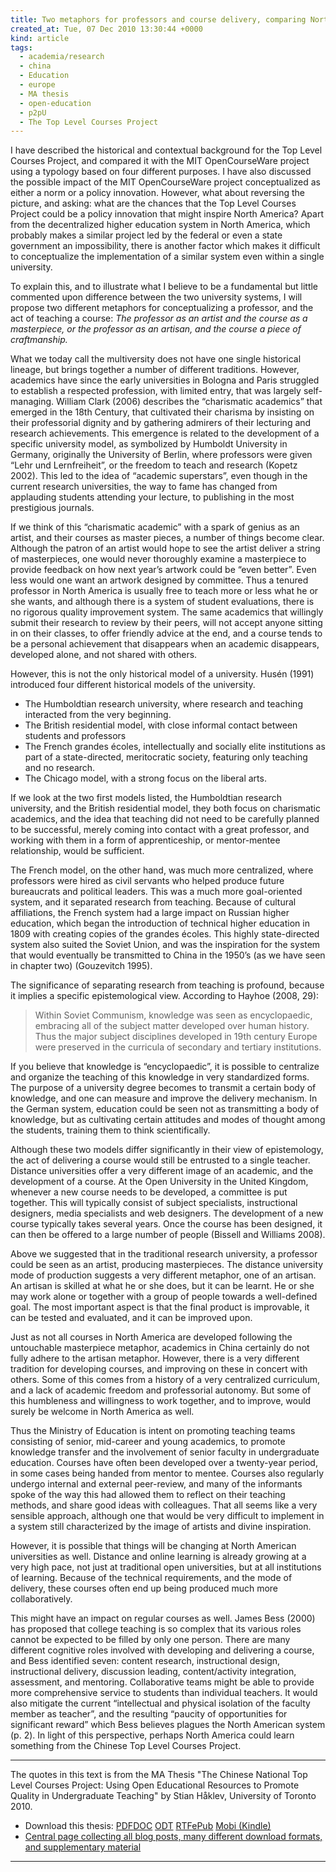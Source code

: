 ```yaml
---
title: Two metaphors for professors and course delivery, comparing North America and China
created_at: Tue, 07 Dec 2010 13:30:44 +0000
kind: article
tags:
  - academia/research
  - china
  - Education
  - europe
  - MA thesis
  - open-education
  - p2pU
  - The Top Level Courses Project
---
```


I have described the historical and contextual background for the Top
Level Courses Project, and compared it with the MIT OpenCourseWare
project using a typology based on four different purposes. I have also
discussed the possible impact of the MIT OpenCourseWare project
conceptualized as either a norm or a policy innovation. However, what
about reversing the picture, and asking: what are the chances that the
Top Level Courses Project could be a policy innovation that might
inspire North America? Apart from the decentralized higher education
system in North America, which probably makes a similar project led by
the federal or even a state government an impossibility, there is
another factor which makes it difficult to conceptualize the
implementation of a similar system even within a single university.

To explain this, and to illustrate what I believe to be a fundamental
but little commented upon difference between the two university systems,
I will propose two different metaphors for conceptualizing a professor,
and the act of teaching a course: *The professor as an artist and the
course as a masterpiece, or the professor as an artisan, and the course
a piece of craftmanship.*

What we today call the multiversity does not have one single historical
lineage, but brings together a number of different traditions. However,
academics have since the early universities in Bologna and Paris
struggled to establish a respected profession, with limited entry, that
was largely self-managing. William Clark (2006) describes the
“charismatic academics” that emerged in the 18th Century, that
cultivated their charisma by insisting on their professorial dignity and
by gathering admirers of their lecturing and research achievements. This
emergence is related to the development of a specific university model,
as symbolized by Humboldt University in Germany, originally the
University of Berlin, where professors were given “Lehr und
Lernfreiheit”, or the freedom to teach and research (Kopetz 2002). This
led to the idea of “academic superstars”, even though in the current
research universities, the way to fame has changed from applauding
students attending your lecture, to publishing in the most prestigious
journals.

If we think of this “charismatic academic” with a spark of genius as an
artist, and their courses as master pieces, a number of things become
clear. Although the patron of an artist would hope to see the artist
deliver a string of masterpieces, one would never thoroughly examine a
masterpiece to provide feedback on how next year’s artwork could be
“even better”. Even less would one want an artwork designed by
committee. Thus a tenured professor in North America is usually free to
teach more or less what he or she wants, and although there is a system
of student evaluations, there is no rigorous quality improvement system.
The same academics that willingly submit their research to review by
their peers, will not accept anyone sitting in on their classes, to
offer friendly advice at the end, and a course tends to be a personal
achievement that disappears when an academic disappears, developed
alone, and not shared with others.

However, this is not the only historical model of a university. Husén
(1991) introduced four different historical models of the university.

-   The Humboldtian research university, where research and teaching
  interacted from the very beginning.
-   The British residential model, with close informal contact between
  students and professors
-   The French grandes écoles, intellectually and socially elite
  institutions as part of a state-directed, meritocratic society,
  featuring only teaching and no research.
-   The Chicago model, with a strong focus on the liberal arts.

If we look at the two first models listed, the Humboldtian research
university, and the British residential model, they both focus on
charismatic academics, and the idea that teaching did not need to be
carefully planned to be successful, merely coming into contact with a
great professor, and working with them in a form of apprenticeship, or
mentor-mentee relationship, would be sufficient.

The French model, on the other hand, was much more centralized, where
professors were hired as civil servants who helped produce future
bureaucrats and political leaders. This was a much more goal-oriented
system, and it separated research from teaching. Because of cultural
affiliations, the French system had a large impact on Russian higher
education, which began the introduction of technical higher education in
1809 with creating copies of the grandes écoles. This highly
state-directed system also suited the Soviet Union, and was the
inspiration for the system that would eventually be transmitted to China
in the 1950’s (as we have seen in chapter two) (Gouzevitch 1995).

The significance of separating research from teaching is profound,
because it implies a specific epistemological view. According to Hayhoe
(2008, 29):

> Within Soviet Communism, knowledge was seen as encyclopaedic,
> embracing all of the subject matter developed over human history. Thus
> the major subject disciplines developed in 19th century Europe were
> preserved in the curricula of secondary and tertiary institutions.

If you believe that knowledge is “encyclopaedic”, it is possible to
centralize and organize the teaching of this knowledge in very
standardized forms. The purpose of a university degree becomes to
transmit a certain body of knowledge, and one can measure and improve
the delivery mechanism. In the German system, education could be seen
not as transmitting a body of knowledge, but as cultivating certain
attitudes and modes of thought among the students, training them to
think scientifically.

Although these two models differ significantly in their view of
epistemology, the act of delivering a course would still be entrusted to
a single teacher. Distance universities offer a very different image of
an academic, and the development of a course. At the Open University in
the United Kingdom, whenever a new course needs to be developed, a
committee is put together. This will typically consist of subject
specialists, instructional designers, media specialists and web
designers. The development of a new course typically takes several
years. Once the course has been designed, it can then be offered to a
large number of people (Bissell and Williams 2008).

Above we suggested that in the traditional research university, a
professor could be seen as an artist, producing masterpieces. The
distance university mode of production suggests a very different
metaphor, one of an artisan. An artisan is skilled at what he or she
does, but it can be learnt. He or she may work alone or together with a
group of people towards a well-defined goal. The most important aspect
is that the final product is improvable, it can be tested and evaluated,
and it can be improved upon.

Just as not all courses in North America are developed following the
untouchable masterpiece metaphor, academics in China certainly do not
fully adhere to the artisan metaphor. However, there is a very different
tradition for developing courses, and improving on these in concert with
others. Some of this comes from a history of a very centralized
curriculum, and a lack of academic freedom and professorial autonomy.
But some of this humbleness and willingness to work together, and to
improve, would surely be welcome in North America as well.

Thus the Ministry of Education is intent on promoting teaching teams
consisting of senior, mid-career and young academics, to promote
knowledge transfer and the involvement of senior faculty in
undergraduate education. Courses have often been developed over a
twenty-year period, in some cases being handed from mentor to mentee.
Courses also regularly undergo internal and external peer-review, and
many of the informants spoke of the way this had allowed them to reflect
on their teaching methods, and share good ideas with colleagues. That
all seems like a very sensible approach, although one that would be very
difficult to implement in a system still characterized by the image of
artists and divine inspiration.

However, it is possible that things will be changing at North American
universities as well. Distance and online learning is already growing at
a very high pace, not just at traditional open universities, but at all
institutions of learning. Because of the technical requirements, and the
mode of delivery, these courses often end up being produced much more
collaboratively.

This might have an impact on regular courses as well. James Bess (2000)
has proposed that college teaching is so complex that its various roles
cannot be expected to be filled by only one person. There are many
different cognitive roles involved with developing and delivering a
course, and Bess identified seven: content research, instructional
design, instructional delivery, discussion leading, content/activity
integration, assessment, and mentoring. Collaborative teams might be
able to provide more comprehensive service to students than individual
teachers. It would also mitigate the current “intellectual and physical
isolation of the faculty member as teacher”, and the resulting “paucity
of opportunities for significant reward” which Bess believes plagues the
North American system (p. 2). In light of this perspective, perhaps
North America could learn something from the Chinese Top Level Courses
Project.

* * * * *

The quotes in this text is from the MA Thesis "The Chinese National Top
Level Courses Project: Using Open Educational Resources to Promote
Quality in Undergraduate Teaching" by Stian Håklev, University of
Toronto 2010.

-   Download this thesis:
  [PDF](http://reganmian.net/top-level-courses/Haklev_Stian_201009_MA_thesis.pdf)[DOC](http://reganmian.net/top-level-courses/Haklev_Stian_201009_MA_thesis.doc)
  [ODT](http://reganmian.net/top-level-courses/Haklev_Stian_201009_MA_thesis.odt)
  [RTF](http://reganmian.net/top-level-courses/Haklev_Stian_201009_MA_thesis.rtf)[ePub](http://reganmian.net/top-level-courses/top-level-courses.epub)
  [Mobi
  (Kindle)](http://reganmian.net/top-level-courses/top-level-courses.mobi)
-   [Central page collecting all blog posts, many different download
  formats, and supplementary
  material](http://reganmian.net/top-level-courses)

* * * * *
